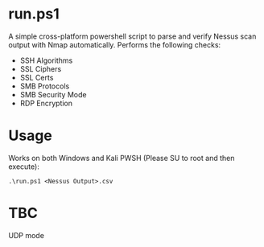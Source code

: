 # run.ps1
A simple cross-platform powershell script to parse and verify Nessus scan output with Nmap automatically. Performs the following checks:
- SSH Algorithms
- SSL Ciphers
- SSL Certs
- SMB Protocols
- SMB Security Mode
- RDP Encryption

# Usage
Works on both Windows and Kali PWSH (Please SU to root and then execute):
```
.\run.ps1 <Nessus Output>.csv
```

# TBC
UDP mode
